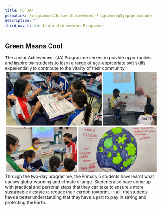 ```yaml
---
title: P5 JAP
permalink: /programmes/Junior-Achievement-Programme/p5jap/permalink/
description: ""
third_nav_title: Junior Achievement Programme
---
```

## **Green Means Cool**
The Junior Achievement (JA) Programme serves to provide opportunities and inspire our students to learn a range of age-appropriate soft skills experientially to contribute to the vitality of their community.
![](/images/Programmes/2022/JAP/2022%20P5%20JAP.jpg)
Through the two-day programme, the Primary 5 students have learnt what causes global warming and climate change. Students also have come up with practical and personal steps that they can take to ensure a more sustainable lifestyle to reduce their carbon footprint. In all, the students have a better understanding that they have a part to play in saving and protecting the Earth.